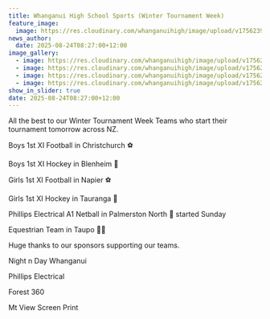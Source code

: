 ```yaml
---
title: Whanganui High School Sports (Winter Tournament Week)
feature_image:
  image: https://res.cloudinary.com/whanganuihigh/image/upload/v1756239685/News/win.jpg
news_author:
  date: 2025-08-24T08:27:00+12:00
image_gallery:
  - image: https://res.cloudinary.com/whanganuihigh/image/upload/v1756239685/News/win2.jpg
  - image: https://res.cloudinary.com/whanganuihigh/image/upload/v1756239685/News/win3.jpg
  - image: https://res.cloudinary.com/whanganuihigh/image/upload/v1756239685/News/win0.jpg
  - image: https://res.cloudinary.com/whanganuihigh/image/upload/v1756239685/News/win1.jpg
show_in_slider: true
date: 2025-08-24T08:27:00+12:00
---
```

All the best to our Winter Tournament Week Teams who start their tournament tomorrow across NZ. 

Boys 1st XI Football in Christchurch ⚽️

Boys 1st XI Hockey in Blenheim 🏑

Girls 1st XI Football in Napier ⚽️

Girls 1st XI Hockey in Tauranga 🏑

Phillips Electrical A1 Netball in Palmerston North 🏐 started Sunday

Equestrian Team in Taupo 🏇🏻

Huge thanks to our sponsors supporting our teams. 

Night n Day Whanganui 

Phillips Electrical 

Forest 360 

Mt View Screen Print
